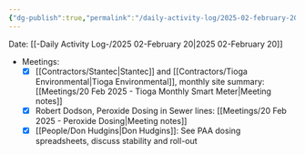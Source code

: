 ```yaml
---
{"dg-publish":true,"permalink":"/daily-activity-log/2025-02-february-20/","noteIcon":"","created":"2025-02-20T13:01:35.191-06:00"}
---
```


Date: [[-Daily Activity Log-/2025 02-February 20\|2025 02-February 20]]

- Meetings:
	- [x] [[Contractors/Stantec\|Stantec]] and [[Contractors/Tioga Environmental\|Tioga Environmental]], monthly site summary: [[Meetings/20 Feb 2025 - Tioga Monthly Smart Meter\|Meeting notes]]
	- [x] Robert Dodson, Peroxide Dosing in Sewer lines: [[Meetings/20 Feb 2025 - Peroxide Dosing\|Meeting notes]]
	- [x] [[People/Don Hudgins\|Don Hudgins]]: See PAA dosing spreadsheets, discuss stability and roll-out